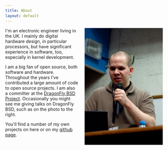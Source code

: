 ```yaml
---
title: About
layout: default
---
```


<img src="/images/conference.jpg" width="250px" style="float: right; margin-left: 20px;" alt="A photo of me giving a talk">

I'm an electronic engineer living in the UK. I mainly do digital hardware
design, in particular processors, but have significant experience in software,
too, especially in kernel development.

I am a big fan of open source, both software and hardware. Throughout the years
I've contributed a large amount of code to open source projects. I am also a
committer at the [DragonFly BSD Project][dragonfly]. Occasionally you
might see me giving talks on DragonFly BSD, such as on the photo to the right.

You'll find a number of my own projects on here or on my [github page][github].

[dragonfly]: http://www.dragonflybsd.org
[github]: http://github.com/bwalex
